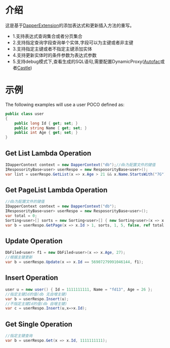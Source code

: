 # 介绍

这是基于[DapperExtension](https://github.com/tmsmith/Dapper-Extensions)的添加表达式和更新插入方法的重写。
* 1.支持表达式查询集合或者分页集合
* 2.支持指定查询字段查询单个实体,字段可以为主键或者非主键
* 3.支持指定主键或者不指定主键添加实体
* 4.支持更新实体时的条件参数为表达式参数
* 5.支持debug模式下,查看生成的SQL语句,需要配置DynamicProxy([Autofac](http://autofac.readthedocs.io/en/latest/advanced/interceptors.html)或者[Castle](https://github.com/castleproject/Core))

# 示例
The following examples will use a user POCO defined as:

```c#
public class user
{
    public long Id { get; set; }
    public string Name { get; set; }
    public int Age { get; set; }
}
```


## Get List Lambda Operation

```c#
IDapperContext context = new DapperContext("db");//db为配置文件的键值
IResposorityBase<user> userRespo = new ResposorityBase<user>();
var list = userRespo.GetList(x => x.Age > 21 && x.Name.StartsWith("7G"), null);
```

## Get PageList Lambda Operation

```c#
//db为配置文件的键值
IDapperContext context = new DapperContext("db");
IResposorityBase<user> userRespo = new ResposorityBase<user>();
var total = 0;
Sorting<user>[] sorts = new Sorting<user>[] { new Sorting<user>(x => x.Id, SortType.Desc) };
var b = userRespo.GetPage(x => x.Id > 1, sorts, 1, 5, false, ref total);
```

## Update Operation

```c#
DbFiled<user> f1 = new DbFiled<user>(x => x.Age, 27);
//根据主键更新
var b = userRespo.Update(x => x.Id == 56907279991046144, f1);
```

## Insert Operation

```c#
user u = new user() { Id = 1111111111, Name = "fd13", Age = 26 };
//指定主键Id的值(db 无自增主键)
var b = userRespo.Insert(u);
//不指定主键Id的值(db 自增主键)
var c = userRespo.Insert(u,x=>x.Id);
```

## Get Single Operation

```c#
//指定主键查询
var b = userRespo.Get(x => x.Id, 1111111111);
```





